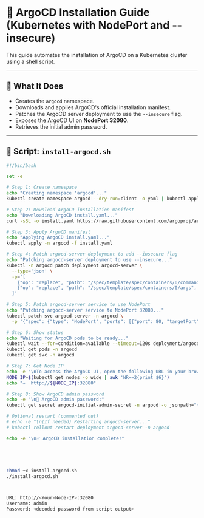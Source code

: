 # 🚀 ArgoCD Installation Guide (Kubernetes with NodePort and --insecure)

This guide automates the installation of ArgoCD on a Kubernetes cluster using a shell script.

---

## 🔧 What It Does

- Creates the `argocd` namespace.
- Downloads and applies ArgoCD's official installation manifest.
- Patches the ArgoCD server deployment to use the `--insecure` flag.
- Exposes the ArgoCD UI on **NodePort 32080**.
- Retrieves the initial admin password.

---

## 📜 Script: `install-argocd.sh`

```bash
#!/bin/bash

set -e

# Step 1: Create namespace
echo "Creating namespace 'argocd'..."
kubectl create namespace argocd --dry-run=client -o yaml | kubectl apply -f -

# Step 2: Download ArgoCD installation manifest
echo "Downloading ArgoCD install.yaml..."
curl -sSL -o install.yaml https://raw.githubusercontent.com/argoproj/argo-cd/stable/manifests/install.yaml

# Step 3: Apply ArgoCD manifest
echo "Applying ArgoCD install.yaml..."
kubectl apply -n argocd -f install.yaml

# Step 4: Patch argocd-server deployment to add --insecure flag
echo "Patching argocd-server deployment to use --insecure..."
kubectl -n argocd patch deployment argocd-server \
  --type='json' \
  -p='[
    {"op": "replace", "path": "/spec/template/spec/containers/0/command", "value":["argocd-server"]},
    {"op": "replace", "path": "/spec/template/spec/containers/0/args", "value":["--insecure"]}
  ]'

# Step 5: Patch argocd-server service to use NodePort
echo "Patching argocd-server service to NodePort 32080..."
kubectl patch svc argocd-server -n argocd \
  -p '{"spec": {"type": "NodePort", "ports": [{"port": 80, "targetPort": 8080, "nodePort": 32080, "protocol": "TCP", "name": "http"}]}}'

# Step 6: Show status
echo "Waiting for ArgoCD pods to be ready..."
kubectl wait --for=condition=available --timeout=120s deployment/argocd-server -n argocd
kubectl get pods -n argocd
kubectl get svc -n argocd

# Step 7: Get Node IP
echo -e "\nTo access the ArgoCD UI, open the following URL in your browser:"
NODE_IP=$(kubectl get nodes -o wide | awk 'NR==2{print $6}')
echo "➡️  http://${NODE_IP}:32080"

# Step 8: Show ArgoCD admin password
echo -e "\n🔐 ArgoCD admin password:"
kubectl get secret argocd-initial-admin-secret -n argocd -o jsonpath="{.data.password}" | base64 -d && echo

# Optional restart (commented out)
# echo -e "\n(If needed) Restarting argocd-server..."
# kubectl rollout restart deployment argocd-server -n argocd

echo -e "\n✅ ArgoCD installation complete!"





chmod +x install-argocd.sh
./install-argocd.sh



URL: http://<Your-Node-IP>:32080
Username: admin
Password: <decoded password from script output>
